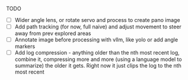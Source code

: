 TODO
- [ ] Wider angle lens, or rotate servo and process to create pano image
- [ ] Add path tracking (for now, full naive) and adjust movement to steer away from prev explored areas
- [ ] Annotate image before processing with vllm, like yolo or add angle markers
- [ ] Add log compression - anything older than the nth most recent log, combine it, compressing more and more (using a language model to summarize) the older it gets. Right now it just clips the log to the nth most recent